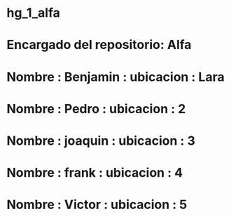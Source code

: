 # hg_1_alfa

# Encargado del repositorio: Alfa
# Nombre : Benjamin : ubicacion : Lara
# Nombre : Pedro : ubicacion : 2
# Nombre : joaquin : ubicacion : 3
# Nombre : frank : ubicacion : 4
# Nombre : Victor : ubicacion : 5
